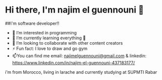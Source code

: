 # Hi there, I'm najim el guennouni  👋
 ##i'm software developer!!

- 👀 I’m interested in programming 
- 🌱 I’m currently learning everything 🤣
- 👯 I’m looking to collaborate with other content creators
- ⚡ Fun fact: I love to draw and go gym
- 📫You can find me email: najimelguennouni@gmail.com & linkedin: https://www.linkedin.com/in/najim-el-guennouni-437183177/

i'm from Morocco, living in larache and currently studying at SUPMTI Rabar 

<!---
najim-el-guennouni/najim-el-guennouni is a ✨ special ✨ repository because its `README.md` (this file) appears on your GitHub profile.
You can click the Preview link to take a look at your changes.
--->
